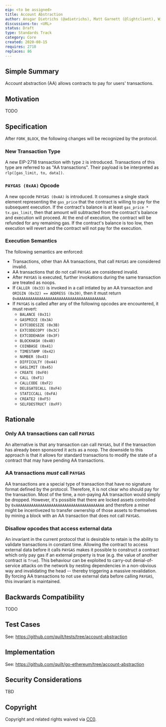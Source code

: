```yaml
---
eip: <to be assigned>
title: Account Abstraction
author: Ansgar Dietrichs (@adietrichs), Matt Garnett (@lightclient), Will Villanueva (@villanuevawill), Sam Wilson (@SamWilsn)
discussions-to: <URL>
status: Draft
type: Standards Track
category: Core
created: 2020-08-15
requires: 2718
replaces: 86
---
```


## Simple Summary
Account abstraction (AA) allows contracts to pay for users' transactions.

## Motivation
TODO

## Specification

After `FORK_BLOCK`, the following changes will be recognized by the protocol.

### New Transaction Type
A new EIP-2718 transaction with type `2` is introduced. Transactions of this
type are referred to as "AA transactions". Their payload is be interpreted as
`rlp([gas_limit, to, data])`.

### `PAYGAS (0xAA)` Opcode

A new opcode `PAYGAS (0xAA)` is introduced. It consumes a single stack element
representing the `gas_price` that the contract is willing to pay for the
subsequent execution. If the contract's balance is at least `gas_price *
tx.gas_limit`, then that amount will subtracted from the contract's balance
and execution will proceed. At the end of execution, the contract will be
refunded for any remaining gas. If the contract's balance is too low, then
execution will revert and the contract will not pay for the execution.

### Execution Semantics

The following semantics are enforced:

* Transactions, other than AA transactions, that call `PAYGAS` are considered
  invalid.
* AA transactions that do not call `PAYGAS` are considered invalid.
* After `PAYGAS` is executed, further invokations during the same transaction
  are treated as noops.
* If `CALLER (0x33)` is invoked in a call intiated by an AA transaction and
  `ORIGIN (0x32) == ADDRESS (0x30)`, then it must return
  `0xAAAAAAAAAAAAAAAAAAAAAAAAAAAAAAAAAAAAAAAA`.
* If `PAYGAS` is called after any of the following opcodes are encountered,
  it must revert:
    * `BALANCE (0x31)`
    * `GASPRICE (0x3A)`
    * `EXTCODESIZE (0x3B)`
    * `EXTCODECOPY (0x3C)`
    * `EXTCODEHASH (0x3F)`
    * `BLOCKHASH (0x40)`
    * `COINBASE (0x41)`
    * `TIMESTAMP (0x42)`
    * `NUMBER (0x43)`
    * `DIFFICULTY (0x44)`
    * `GASLIMIT (0x45)`
    * `CREATE (0xF0)`
    * `CALL (0xF1)`
    * `CALLCODE (0xF2)`
    * `DELEGATECALL (0xF4)`
    * `STATICCALL (0xFA)`
    * `CREATE2 (0xF5)`
    * `SELFDESTRUCT (0xFF)`

## Rationale

### Only AA transactions can call `PAYGAS`

An alternative is that any transaction can call `PAYGAS`, but if the
transaction has already been sponsored it acts as a noop. The downside to this
approach is that it allows for standard transactions to modify the state of a
contract that may have pending AA transactions.

### AA transactions *must* call `PAYGAS`

AA transactions are a special type of transaction that have no signature format
defined by the protocol. Therefore, it is not clear who should pay for the
transaction. Most of the time, a non-paying AA transaction would simply be
dropped. However, it's possible that there are locked assets controlled by
`0xAAAAAAAAAAAAAAAAAAAAAAAAAAAAAAAAAAAAAAAA` and therefore a miner might be
incentivezed to transfer ownership of those assets to themselves by mining a
block with an AA transaction that does not call `PAYGAS`.

### Disallow opcodes that access external data

An invariant in the current protocol that is desirable to retain is the
ability to validate transactions in constant time. Allowing the contract
to access external data before it calls `PAYGAS` makes it possible to construct
a contract which only pay gas if an external property is true (e.g. the value
of another contract is `True`). This behaviour can be exploited to carry-out
denial-of-service attacks on the network by nesting dependencies in a non-obvious
way and invalidating the head -- thereby triggering a massive revalidation. By
forcing AA transactions to not use external data before calling `PAYGAS`, this
invariant is maintained.

## Backwards Compatibility
TODO

## Test Cases
See: https://github.com/quilt/tests/tree/account-abstraction

## Implementation
See: https://github.com/quilt/go-ethereum/tree/account-abstraction

## Security Considerations
TBD

## Copyright
Copyright and related rights waived via [CC0](https://creativecommons.org/publicdomain/zero/1.0/).
